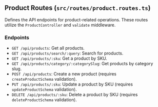 ## Product Routes (`src/routes/product.routes.ts`)

Defines the API endpoints for product-related operations. These routes utilize the `ProductController` and `validate` middleware.

### Endpoints

- `GET /api/products`: Get all products.
- `GET /api/products/search/:query`: Search for products.
- `GET /api/products/:sku`: Get a product by SKU.
- `GET /api/products/category/:categorySlug`: Get products by category slug.
- `POST /api/products`: Create a new product (requires `createProductSchema` validation).
- `PUT /api/products/:sku`: Update a product by SKU (requires `updateProductSchema` validation).
- `DELETE /api/products/:sku`: Delete a product by SKU (requires `deleteProductSchema` validation).
